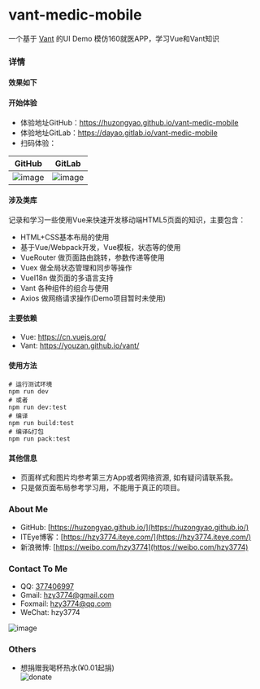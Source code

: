 # vant-medic-mobile
一个基于 [Vant](https://youzan.github.io/vant/) 的UI Demo
模仿160就医APP，学习Vue和Vant知识

### 详情

#### 效果如下

#### 开始体验
* 体验地址GitHub：https://huzongyao.github.io/vant-medic-mobile
* 体验地址GitLab：https://dayao.gitlab.io/vant-medic-mobile
* 扫码体验：

| GitHub | GitLab |
| :----: | :----: |
| ![image](https://huzongyao.github.io/vant-medic-mobile/static/img/mine/qr_github.png)|![image](https://huzongyao.github.io/vant-medic-mobile/static/img/mine/qr_gitlab.png)|


#### 涉及类库
记录和学习一些使用Vue来快速开发移动端HTML5页面的知识，主要包含：
* HTML+CSS基本布局的使用
* 基于Vue/Webpack开发，Vue模板，状态等的使用
* VueRouter 做页面路由跳转，参数传递等使用
* Vuex 做全局状态管理和同步等操作
* VueI18n 做页面的多语言支持
* Vant 各种组件的组合与使用
* Axios 做网络请求操作(Demo项目暂时未使用)

#### 主要依赖
* Vue: https://cn.vuejs.org/
* Vant: https://youzan.github.io/vant/

#### 使用方法
```shell
# 运行测试环境
npm run dev
# 或者
npm run dev:test
# 编译
npm run build:test
# 编译&打包
npm run pack:test
```

#### 其他信息
* 页面样式和图片均参考第三方App或者网络资源, 如有疑问请联系我。
* 只是做页面布局参考学习用，不能用于真正的项目。

### About Me
 * GitHub: [https://huzongyao.github.io/](https://huzongyao.github.io/)
 * ITEye博客：[https://hzy3774.iteye.com/](https://hzy3774.iteye.com/)
 * 新浪微博: [https://weibo.com/hzy3774](https://weibo.com/hzy3774)

### Contact To Me
 * QQ: [377406997](https://wpa.qq.com/msgrd?v=3&uin=377406997&site=qq&menu=yes)
 * Gmail: [hzy3774@gmail.com](mailto:hzy3774@gmail.com)
 * Foxmail: [hzy3774@qq.com](mailto:hzy3774@qq.com)
 * WeChat: hzy3774

  ![image](https://raw.githubusercontent.com/hzy3774/AndroidP7zip/master/misc/wechat.png)

### Others
 * 想捐赠我喝杯热水(¥0.01起捐)</br>
 ![donate](https://github.com/huzongyao/JChineseChess/blob/master/misc/donate.png?raw=true)
